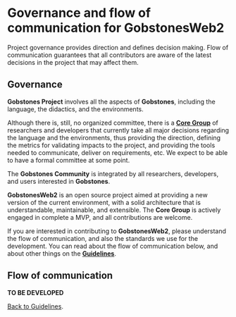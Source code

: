 # Governance and flow of communication for **GobstonesWeb2**

Project governance provides direction and defines decision making.
Flow of communication guarantees that all contributors are aware of the latest decisions in the project that may affect them.

## Governance
**Gobstones Project** involves all the aspects of **Gobstones**, including the language, the didactics, and the environments.

Although there is, still, no organized committee, there is a [**Core Group**](./current-core-group.md) of researchers and developers that currently take all major decisions regarding the language and the environments, thus providing the direction,  defining the metrics for validating impacts to the project, and providing the tools needed to communicate, deliver on requirements, etc.
We expect to be able to have a formal committee at some point.

The **Gobstones Community** is integrated by all researchers, developers, and users interested in **Gobstones**.

**GobstonesWeb2** is an open source project aimed at providing a new version of the current environment, with a solid architecture that is understandable, maintainable, and extensible.
The **Core Group** is actively engaged in complete a MVP, and all contributions are welcome.

If you are interested in contributing to **GobstonesWeb2**, please understand the flow of communication, and also the standards we use for the development.
You can read about the flow of communication below, and about other things on the [**Guidelines**](../README.md).

## Flow of communication

**TO BE DEVELOPED**

[Back to Guidelines](../README.md).